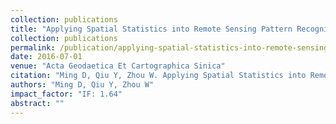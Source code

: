 ```yaml
---
collection: publications
title: "Applying Spatial Statistics into Remote Sensing Pattern Recognition: with Case Study of Cropland Extraction Based on GeOBIA"
collection: publications
permalink: /publication/applying-spatial-statistics-into-remote-sensing-pattern-recognition:-with-case-study-of-cropland-extraction-based-on-geobia
date: 2016-07-01
venue: "Acta Geodaetica Et Cartographica Sinica"
citation: "Ming D, Qiu Y, Zhou W. Applying Spatial Statistics into Remote Sensing Pattern Recognition: with Case Study of Cropland Extraction Based on GeOBIA. Acta Geodaetica Et Cartographica Sinica, 2016, 45(7):825-833."
authors: "Ming D, Qiu Y, Zhou W"
impact_factor: "IF: 1.64"
abstract: ""
---
```

